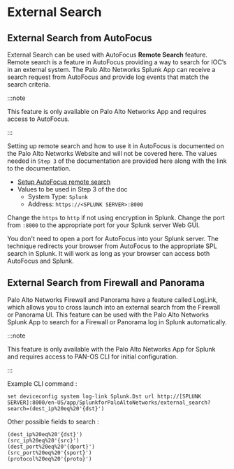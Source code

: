 # External Search

## External Search from AutoFocus

External Search can be used with AutoFocus **Remote Search** feature. Remote search is a feature in AutoFocus providing a way to search for IOC’s in an external system. The Palo Alto Networks Splunk App can receive a search request from AutoFocus and provide log events that match the search criteria.

:::note

This feature is only available on Palo Alto Networks App and requires access to AutoFocus.

:::

Setting up remote search and how to use it in AutoFocus is documented on the Palo Alto Networks Website and will not be covered here. The values needed in `Step 3` of the documentation are provided here along with the link to the documentation.

- [Setup AutoFocus remote search](https://www.paloaltonetworks.com/documentation/autofocus/autofocus/autofocus_admin_guide/autofocus-search/set-up-remote-search)
- Values to be used in Step 3 of the doc
  - System Type: `Splunk`
  - Address: `https://<SPLUNK SERVER>:8000`

Change the `https` to `http` if not using encryption in Splunk.  Change the port from `:8000` to the appropriate port for your Splunk server Web GUI.

You don't need to open a port for AutoFocus into your Splunk server. The technique redirects your browser from AutoFocus to the appropriate SPL search in Splunk. It will work as long as your browser can access both AutoFocus and Splunk.

## External Search from Firewall and Panorama

Palo Alto Networks Firewall and Panorama have a feature called LogLink, which allows you to cross launch into an external search from the Firewall or Panorama UI. This feature can be used with the Palo Alto Networks Splunk App to search for a Firewall or Panorama log in Splunk automatically.

:::note

This feature is only available with the Palo Alto Networks App for Splunk and requires access to PAN-OS CLI for initial configuration.

:::

Example CLI command :

    set deviceconfig system log-link Splunk.Dst url http://[SPLUNK SERVER]:8000/en-US/app/SplunkforPaloAltoNetworks/external_search?search=(dest_ip%20eq%20'{dst}')

Other possible fields to search :

    (dest_ip%20eq%20'{dst}')
    (src_ip%20eq%20'{src}')
    (dest_port%20eq%20'{dport}')
    (src_port%20eq%20'{sport}')
    (protocol%20eq%20'{proto}')

